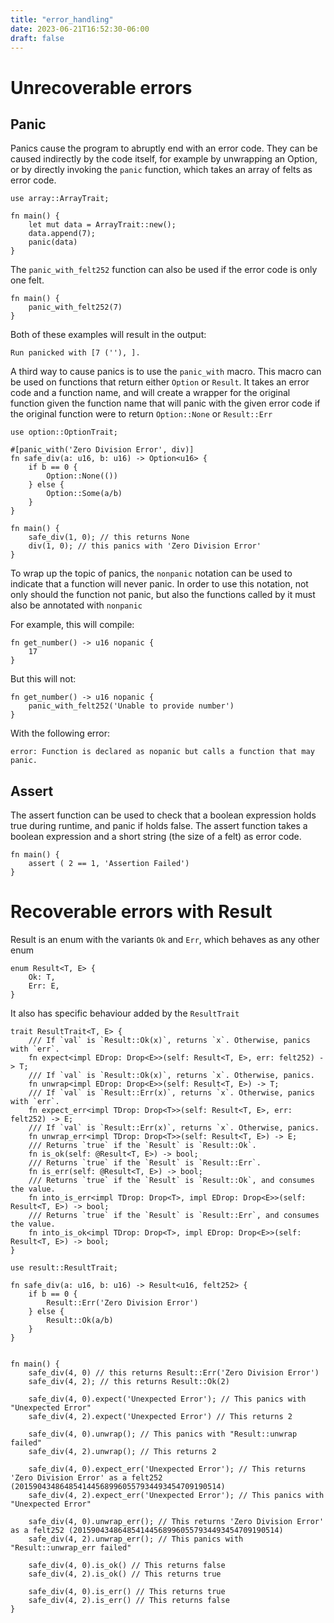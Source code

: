 ```yaml
---
title: "error_handling"
date: 2023-06-21T16:52:30-06:00
draft: false
---
```


# Unrecoverable errors

## Panic

Panics cause the program to abruptly end with an error code. They can be caused indirectly by the code itself, for example by unwrapping an Option, or by directly invoking the `panic` function, which takes an array of felts as error code.

```
use array::ArrayTrait;

fn main() {
    let mut data = ArrayTrait::new();
    data.append(7);
    panic(data)
}
```
The `panic_with_felt252` function can also be used if the error code is only one felt.

```
fn main() {
    panic_with_felt252(7)
}
```

Both of these examples will result in the output:

```
Run panicked with [7 (''), ].
```

A third way to cause panics is to use the `panic_with` macro. This macro can be used on functions that return either `Option` or `Result`. It takes an error code and a function name, and will create a wrapper for the original function given the function name that will panic with the given error code if the original function were to return `Option::None` or `Result::Err`

```
use option::OptionTrait;

#[panic_with('Zero Division Error', div)]
fn safe_div(a: u16, b: u16) -> Option<u16> {
    if b == 0 {
        Option::None(())
    } else {
        Option::Some(a/b)
    }
}

fn main() {
    safe_div(1, 0); // this returns None
    div(1, 0); // this panics with 'Zero Division Error'
}
```

To wrap up the topic of panics, the `nonpanic` notation can be used to indicate that a function will never panic. In order to use this notation, not only should the function not panic, but also the functions called by it must also be annotated with `nonpanic`

For example, this will compile:
```
fn get_number() -> u16 nopanic {
    17
}
```

But this will not:

```
fn get_number() -> u16 nopanic {
    panic_with_felt252('Unable to provide number')
}
```

With the following error:

```
error: Function is declared as nopanic but calls a function that may panic.
```

## Assert

The assert function can be used to check that a boolean expression holds true during runtime, and panic if holds false. The assert function takes a boolean expression and a short string (the size of a felt) as error code.

```
fn main() {
    assert ( 2 == 1, 'Assertion Failed')
}
```

# Recoverable errors with Result

Result is an enum with the variants `Ok` and `Err`, which behaves as any other enum

```
enum Result<T, E> {
    Ok: T,
    Err: E,
}
```

It also has specific behaviour added by the `ResultTrait`

```
trait ResultTrait<T, E> {
    /// If `val` is `Result::Ok(x)`, returns `x`. Otherwise, panics with `err`.
    fn expect<impl EDrop: Drop<E>>(self: Result<T, E>, err: felt252) -> T;
    /// If `val` is `Result::Ok(x)`, returns `x`. Otherwise, panics.
    fn unwrap<impl EDrop: Drop<E>>(self: Result<T, E>) -> T;
    /// If `val` is `Result::Err(x)`, returns `x`. Otherwise, panics with `err`.
    fn expect_err<impl TDrop: Drop<T>>(self: Result<T, E>, err: felt252) -> E;
    /// If `val` is `Result::Err(x)`, returns `x`. Otherwise, panics.
    fn unwrap_err<impl TDrop: Drop<T>>(self: Result<T, E>) -> E;
    /// Returns `true` if the `Result` is `Result::Ok`.
    fn is_ok(self: @Result<T, E>) -> bool;
    /// Returns `true` if the `Result` is `Result::Err`.
    fn is_err(self: @Result<T, E>) -> bool;
    /// Returns `true` if the `Result` is `Result::Ok`, and consumes the value.
    fn into_is_err<impl TDrop: Drop<T>, impl EDrop: Drop<E>>(self: Result<T, E>) -> bool;
    /// Returns `true` if the `Result` is `Result::Err`, and consumes the value.
    fn into_is_ok<impl TDrop: Drop<T>, impl EDrop: Drop<E>>(self: Result<T, E>) -> bool;
}
```

```
use result::ResultTrait;

fn safe_div(a: u16, b: u16) -> Result<u16, felt252> {
    if b == 0 {
        Result::Err('Zero Division Error')
    } else {
        Result::Ok(a/b)
    }
}


fn main() {
    safe_div(4, 0) // this returns Result::Err('Zero Division Error')
    safe_div(4, 2); // this returns Result::Ok(2)

    safe_div(4, 0).expect('Unexpected Error'); // This panics with "Unexpected Error"
    safe_div(4, 2).expect('Unexpected Error') // This returns 2

    safe_div(4, 0).unwrap(); // This panics with "Result::unwrap failed"
    safe_div(4, 2).unwrap(); // This returns 2

    safe_div(4, 0).expect_err('Unexpected Error'); // This returns 'Zero Division Error' as a felt252 (2015904348648541445689960557934493454709190514)
    safe_div(4, 2).expect_err('Unexpected Error'); // This panics with "Unexpected Error"

    safe_div(4, 0).unwrap_err(); // This returns 'Zero Division Error' as a felt252 (2015904348648541445689960557934493454709190514)
    safe_div(4, 2).unwrap_err(); // This panics with "Result::unwrap_err failed"

    safe_div(4, 0).is_ok() // This returns false
    safe_div(4, 2).is_ok() // This returns true

    safe_div(4, 0).is_err() // This returns true
    safe_div(4, 2).is_err() // This returns false
}
```
